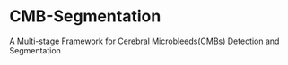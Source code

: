 # CMB-Segmentation
A Multi-stage Framework for Cerebral Microbleeds(CMBs) Detection and Segmentation
